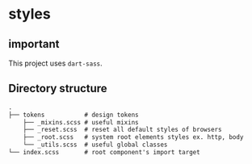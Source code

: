 # styles

## important

This project uses `dart-sass`.

## Directory structure

```txt
.
├── tokens           # design tokens
    ├── _mixins.scss # useful mixins
    ├── _reset.scss  # reset all default styles of browsers
    ├── _root.scss   # system root elements styles ex. http, body
    └── _utils.scss  # useful global classes
└── index.scss       # root component's import target
```
